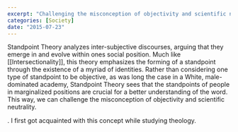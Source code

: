 ```yaml
---
excerpt: "Challenging the misconception of objectivity and scientific neutrality."
categories: [Society]
date: "2015-07-23"
---
```

Standpoint Theory analyzes inter-subjective discourses, arguing that they emerge in and evolve within ones social position. Much like [[Intersectionality]], this theory emphasizes the forming of a standpoint through the existence of a myriad of identities. Rather than considering one type of standpoint to be objective, as was long the case in a White, male-dominated academy, Standpoint Theory sees that the standpoints of people in marginalized positions are crucial for a better understanding of the word. This way, we can challenge the misconception of objectivity and scientific neutrality. 

. I first got acquainted with this concept while studying theology.